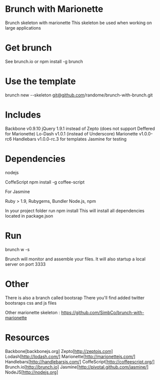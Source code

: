 Brunch with Marionette
==================
Brunch skeleton with marionette
This skeleton be used when working on large applications

Get brunch
===
See brunch.io
or npm install -g brunch

Use the template
===
brunch new <app> --skeleton git@github.com/randome/brunch-with-brunch.git

Includes
===
Backbone v0.9.10
jQuery 1.9.1 instead of Zepto (does not support Deffered for Marionette)
Lo-Dash v1.0.1 (instead of Underscore)
Marionette v1.0.0-rc6
Handlebars v1.0.0-rc.3 for templates
Jasmine for testing

Dependencies
===
nodejs

CoffeScript
npm install -g coffee-script

For Jasmine

Ruby > 1.9, Rubygems, Bundler
Node.js, npm

In your project folder
run npm install
This will install all dependencies located in package.json

Run
===
brunch w -s

Brunch will monitor and assemble your files.
It will also startup a local server on port 3333

Other
===
There is also a branch called bootsrap
There you'll find added twitter bootsraps css and js files

Other marionette skeleton :
https://github.com/SimbCo/brunch-with-marionette

Resources
===
Backbone[backbonejs.org]
Zepto[http://zeptojs.com]
Lodash[http://lodash.com/]
Marionette[http://marionettejs.com/]
Handlebars[http://handlebarsjs.com/]
CoffeScript[http://coffeescript.org/]
Brunch.io[http://brunch.io]
Jasmine[http://pivotal.github.com/jasmine/]
NodeJS[http://nodejs.org]